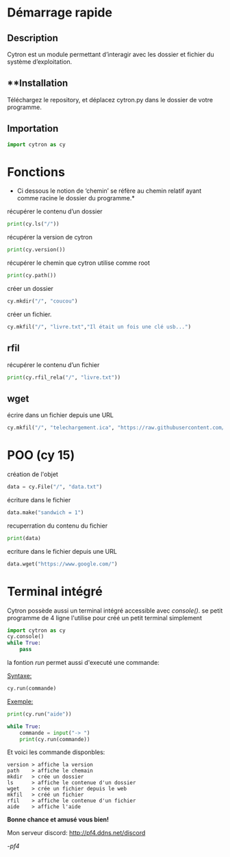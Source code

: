 # Démarrage rapide
## Description
Cytron est un module permettant d’interagir avec les dossier et fichier du système d’exploitation.
## **Installation
Téléchargez le repository, et déplacez cytron.py dans le dossier de votre programme.

## Importation
```py
import cytron as cy 
```
# Fonctions

- Ci dessous le notion de ‘chemin’ se réfère au chemin relatif ayant comme racine le dossier du programme.*

récupérer le contenu d’un dossier

```py
print(cy.ls("/"))
```
récupérer la version de cytron

```py
print(cy.version())
```

récupérer le chemin que cytron utilise comme root

```py
print(cy.path())
```
créer un dossier

```py
cy.mkdir("/", "coucou")
```

créer un fichier.

```py
cy.mkfil("/", "livre.txt","Il était un fois une clé usb...")
```

## rfil

récupérer le contenu d’un fichier

```py
print(cy.rfil_rela("/", "livre.txt"))
```

## wget

écrire dans un fichier depuis une URL

```py
cy.mkfil("/", "telechargement.ica", "https://raw.githubusercontent.com/passemblage/I-python-Public/main/appli%20ica/telechargement.ica")
```

# POO (cy 15)

création de l'objet
```py
data = cy.File("/", "data.txt")
```

écriture dans le fichier
```py
data.make("sandwich = 1")
```

recuperration du contenu du fichier

```py
print(data)
```

ecriture dans le fichier depuis une URL

```py
data.wget("https://www.google.com/")
```

# Terminal intégré

Cytron possède aussi un terminal intégré accessible avec *console()*.
se petit programme de 4 ligne l'utilise pour créé un petit terminal simplement

```py
import cytron as cy
cy.console()
while True:
    pass
```

la fontion *run* permet aussi d'executé une commande:


<u>Syntaxe:</u>

```py
cy.run(commande)
```
<u>Exemple:</u>

```py
print(cy.run("aide"))
```

```py
while True:
    commande = input("-> ")
    print(cy.run(commande))
```

Et voici les commande disponbles:

```
version > affiche la version
path    > affiche le chemain
mkdir   > crée un dossier
ls      > affiche le contenue d'un dossier
wget    > crée un fichier depuis le web
mkfil   > créé un fichier
rfil    > affiche le contenue d'un fichier
aide    > affiche l'aide
```

**Bonne chance et amusé vous bien!**

Mon serveur discord: http://pf4.ddns.net/discord

*-pf4*
